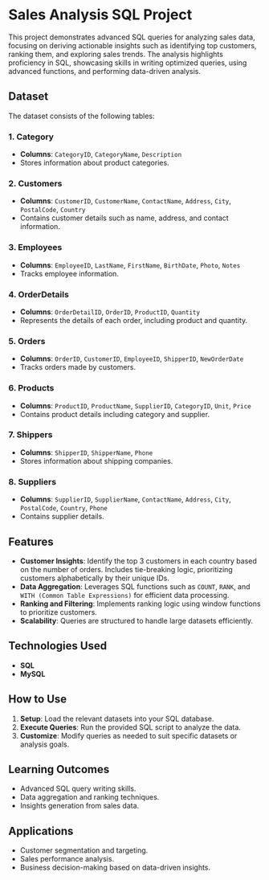 # Sales Analysis SQL Project

This project demonstrates advanced SQL queries for analyzing sales data, focusing on deriving actionable insights such as identifying top customers, ranking them, and exploring sales trends. The analysis highlights proficiency in SQL, showcasing skills in writing optimized queries, using advanced functions, and performing data-driven analysis.

## Dataset

The dataset consists of the following tables:

### 1. **Category**
- **Columns**: `CategoryID`, `CategoryName`, `Description`
- Stores information about product categories.

### 2. **Customers**
- **Columns**: `CustomerID`, `CustomerName`, `ContactName`, `Address`, `City`, `PostalCode`, `Country`
- Contains customer details such as name, address, and contact information.

### 3. **Employees**
- **Columns**: `EmployeeID`, `LastName`, `FirstName`, `BirthDate`, `Photo`, `Notes`
- Tracks employee information.

### 4. **OrderDetails**
- **Columns**: `OrderDetailID`, `OrderID`, `ProductID`, `Quantity`
- Represents the details of each order, including product and quantity.

### 5. **Orders**
- **Columns**: `OrderID`, `CustomerID`, `EmployeeID`, `ShipperID`, `NewOrderDate`
- Tracks orders made by customers.

### 6. **Products**
- **Columns**: `ProductID`, `ProductName`, `SupplierID`, `CategoryID`, `Unit`, `Price`
- Contains product details including category and supplier.

### 7. **Shippers**
- **Columns**: `ShipperID`, `ShipperName`, `Phone`
- Stores information about shipping companies.

### 8. **Suppliers**
- **Columns**: `SupplierID`, `SupplierName`, `ContactName`, `Address`, `City`, `PostalCode`, `Country`, `Phone`
- Contains supplier details.

## Features
- **Customer Insights**: Identify the top 3 customers in each country based on the number of orders. Includes tie-breaking logic, prioritizing customers alphabetically by their unique IDs.
- **Data Aggregation**: Leverages SQL functions such as `COUNT`, `RANK`, and `WITH (Common Table Expressions)` for efficient data processing.
- **Ranking and Filtering**: Implements ranking logic using window functions to prioritize customers.
- **Scalability**: Queries are structured to handle large datasets efficiently.

## Technologies Used
- **SQL**
- **MySQL**

## How to Use
1. **Setup**: Load the relevant datasets into your SQL database.
2. **Execute Queries**: Run the provided SQL script to analyze the data.
3. **Customize**: Modify queries as needed to suit specific datasets or analysis goals.

## Learning Outcomes
- Advanced SQL query writing skills.
- Data aggregation and ranking techniques.
- Insights generation from sales data.

## Applications
- Customer segmentation and targeting.
- Sales performance analysis.
- Business decision-making based on data-driven insights.
